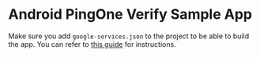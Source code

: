 # Android PingOne Verify Sample App

Make sure you add `google-services.json` to the project to be able to build the app. You can refer to [this guide](https://apidocs.pingidentity.com/pingone/mobile-sdks/v1/api/#installation-and-configuration-1) for instructions.